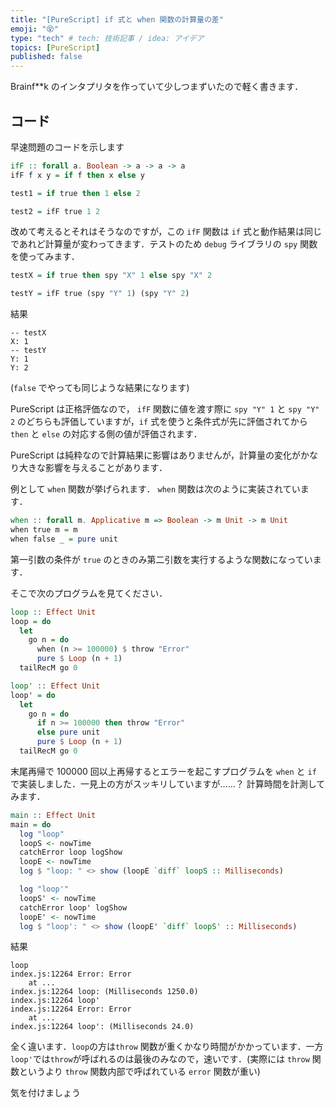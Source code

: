 ```yaml
---
title: "[PureScript] if 式と when 関数の計算量の差"
emoji: "😵"
type: "tech" # tech: 技術記事 / idea: アイデア
topics: [PureScript]
published: false
---
```


Brainf\*\*k のインタプリタを作っていて少しつまずいたので軽く書きます．

## コード

早速問題のコードを示します

```purescript
ifF :: forall a. Boolean -> a -> a -> a
ifF f x y = if f then x else y

test1 = if true then 1 else 2

test2 = ifF true 1 2
```

改めて考えるとそれはそうなのですが，この `ifF` 関数は `if` 式と動作結果は同じであれど計算量が変わってきます．テストのため `debug` ライブラリの `spy` 関数を使ってみます．

```purescript
testX = if true then spy "X" 1 else spy "X" 2

testY = ifF true (spy "Y" 1) (spy "Y" 2)
```

結果

```
-- testX
X: 1
-- testY
Y: 1
Y: 2
```

(`false` でやっても同じような結果になります)

PureScript は正格評価なので， `ifF` 関数に値を渡す際に `spy "Y" 1` と `spy "Y" 2` のどちらも評価していますが，`if` 式を使うと条件式が先に評価されてから `then` と `else` の対応する側の値が評価されます．

PureScript は純粋なので計算結果に影響はありませんが，計算量の変化がかなり大きな影響を与えることがあります．

例として `when` 関数が挙げられます．
`when` 関数は次のように実装されています．

```purescript
when :: forall m. Applicative m => Boolean -> m Unit -> m Unit
when true m = m
when false _ = pure unit
```

第一引数の条件が `true` のときのみ第二引数を実行するような関数になっています．

そこで次のプログラムを見てください．

```purescript
loop :: Effect Unit
loop = do
  let
    go n = do
      when (n >= 100000) $ throw "Error"
      pure $ Loop (n + 1)
  tailRecM go 0

loop' :: Effect Unit
loop' = do
  let
    go n = do
      if n >= 100000 then throw "Error"
      else pure unit
      pure $ Loop (n + 1)
  tailRecM go 0
```

末尾再帰で 100000 回以上再帰するとエラーを起こすプログラムを `when` と `if` で実装しました．一見上の方がスッキリしていますが……？
計算時間を計測してみます．

```purescript
main :: Effect Unit
main = do
  log "loop"
  loopS <- nowTime
  catchError loop logShow
  loopE <- nowTime
  log $ "loop: " <> show (loopE `diff` loopS :: Milliseconds)

  log "loop'"
  loopS' <- nowTime
  catchError loop' logShow
  loopE' <- nowTime
  log $ "loop': " <> show (loopE' `diff` loopS' :: Milliseconds)
```

結果

```
loop
index.js:12264 Error: Error
    at ...
index.js:12264 loop: (Milliseconds 1250.0)
index.js:12264 loop'
index.js:12264 Error: Error
    at ...
index.js:12264 loop': (Milliseconds 24.0)
```

全く違います．`loop`の方は`throw` 関数が重くかなり時間がかかっています．一方 `loop'`では`throw`が呼ばれるのは最後のみなので，速いです．(実際には `throw` 関数というより `throw` 関数内部で呼ばれている `error` 関数が重い)

気を付けましょう
